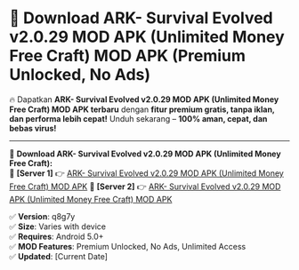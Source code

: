 # 🚀 Download ARK- Survival Evolved v2.0.29 MOD APK (Unlimited Money Free Craft) MOD APK (Premium Unlocked, No Ads)  

🔥 Dapatkan **ARK- Survival Evolved v2.0.29 MOD APK (Unlimited Money Free Craft) MOD APK terbaru** dengan **fitur premium gratis, tanpa iklan, dan performa lebih cepat!** Unduh sekarang – **100% aman, cepat, dan bebas virus!**  

---


🔽 **Download ARK- Survival Evolved v2.0.29 MOD APK (Unlimited Money Free Craft):**  
🔹 **[Server 1]** 👉 [ARK- Survival Evolved v2.0.29 MOD APK (Unlimited Money Free Craft) MOD APK](https://apkcomod.com?title=ARK-_Survival_Evolved_v2.0.29_MOD_APK_(Unlimited_Money_Free_Craft))  
🔹 **[Server 2]** 👉 [ARK- Survival Evolved v2.0.29 MOD APK (Unlimited Money Free Craft) MOD APK](https://apkcomod.com?title=ARK-_Survival_Evolved_v2.0.29_MOD_APK_(Unlimited_Money_Free_Craft))  


✅ **Version**: q8g7y  
✅ **Size**: Varies with device  
✅ **Requires**: Android 5.0+  
✅ **MOD Features**: Premium Unlocked, No Ads, Unlimited Access  
✅ **Updated**: [Current Date]  